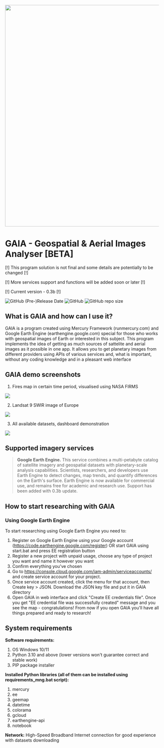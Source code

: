 <p align="center">
      <img src="https://i.ibb.co/sH2gqVD/logo.png" width="726">
</p>

# GAIA - Geospatial & Aerial Images Analyser [BETA]

[!] This program solution is not final and some details are potentially to be changed [!]

[!] More services support and functions will be added soon or later [!]

[!] Current version - 0.3b [!]

<img alt="GitHub (Pre-)Release Date" src="https://img.shields.io/github/release-date-pre/OSINT-TECHNOLOGIES/gaia?label=Last%20Release"> <img alt="GitHub" src="https://img.shields.io/github/license/OSINT-TECHNOLOGIES/gaia?label=Licensed%20with"> <img alt="GitHub repo size" src="https://img.shields.io/github/repo-size/OSINT-TECHNOLOGIES/gaia?label=Repo%20size">



## What is GAIA and how can I use it?

GAIA is a program created using Mercury Framework (runmercury.com) and Google Earth Engine (earthengine.google.com) special for those who works with geospatial images of Earth or interested in this subject. This program implements the idea of getting as much sources of sattelite and aerial images as it possible in one app. It allows you to get planetary images from different providers using APIs of various services and, what is important, without any coding knowledge and in a pleasant web interface

## GAIA demo screenshots

1) Fires map in certain time period, visualised using NASA FIRMS
<p align="left">
      <img src="https://i.ibb.co/0r7L70F/firms-example.png">
</p>

2) Landsat 9 SWIR image of Europe
<p align="left">
      <img src="https://i.ibb.co/K5mQ19m/landsat9swir-example.png">
</p>

3) All available datasets, dashboard demonstration
<p align="left">
      <img src="https://i.ibb.co/vVW6hYK/datasets-example.png">
</p>

## Supported imagery services

> **Google Earth Engine.** This service combines a multi-petabyte catalog of satellite imagery and geospatial datasets with planetary-scale analysis capabilities. Scientists, researchers, and developers use Earth Engine to detect changes, map trends, and quantify differences on the Earth's surface. Earth Engine is now available for commercial use, and remains free for academic and research use. Support has been added with 0.3b update.

## How to start researching with GAIA

### Using Google Earth Engine

To start researching using Google Earth Engine you need to:

1) Register on Google Earth Engine using your Google account (https://code.earthengine.google.com/register) OR start GAIA using start.bat and press EE registration button
2) Register a new project with unpaid usage, choose any type of project you want and name it however you want 
3) Confirm everything you've chosen
4) Go to https://console.cloud.google.com/iam-admin/serviceaccounts/ and create service account for your project. 
5) Once service account created, click the menu for that account, then Create key > JSON. Download the JSON key file and put it in GAIA directory
6) Open GAIA in web interface and click "Create EE credentials file". Once you get "EE credential file was successfully created" message and you see the map - congratulations! From now if you open GAIA you'll have all things prepared and ready to research!


## System requirements 

**Software requirements:**

1) OS Windows 10/11 
2) Python 3.10 and above (lower versions won't guarantee correct and stable work)
3) PIP package installer

**Installed Python libraries (all of them can be installed using requirements_mng.bat script):**

1) mercury
2) ee
3) geemap
4) datetime
5) colorama
6) gcloud
7) earthengine-api
8) notebook

**Network:** High-Speed Broadband Internet connection for good experience with datasets downloading
